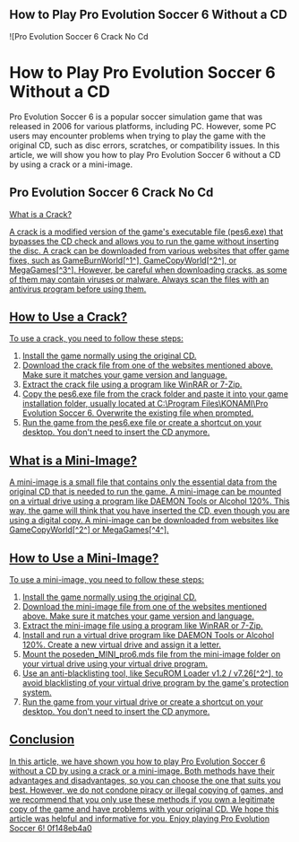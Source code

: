## How to Play Pro Evolution Soccer 6 Without a CD

 
![Pro Evolution Soccer 6 Crack No Cd 
<h1>How to Play Pro Evolution Soccer 6 Without a CD</h1>
<p>Pro Evolution Soccer 6 is a popular soccer simulation game that was released in 2006 for various platforms, including PC. However, some PC users may encounter problems when trying to play the game with the original CD, such as disc errors, scratches, or compatibility issues. In this article, we will show you how to play Pro Evolution Soccer 6 without a CD by using a crack or a mini-image.</p>
<h2>Pro Evolution Soccer 6 Crack No Cd</h2>
<p><a href=](https://encrypted-tbn3.gstatic.com/images?q=tbn:ANd9GcRAhKVvYeH2GQKHjAJGAu__S7xVEqoMzg7nXDn4E8gbIRj18hda38SE8bNo)**Download Zip**
 
## What is a Crack?
 
A crack is a modified version of the game's executable file (pes6.exe) that bypasses the CD check and allows you to run the game without inserting the disc. A crack can be downloaded from various websites that offer game fixes, such as GameBurnWorld[^1^], GameCopyWorld[^2^], or MegaGames[^3^]. However, be careful when downloading cracks, as some of them may contain viruses or malware. Always scan the files with an antivirus program before using them.
 
## How to Use a Crack?
 
To use a crack, you need to follow these steps:
 
1. Install the game normally using the original CD.
2. Download the crack file from one of the websites mentioned above. Make sure it matches your game version and language.
3. Extract the crack file using a program like WinRAR or 7-Zip.
4. Copy the pes6.exe file from the crack folder and paste it into your game installation folder, usually located at C:\Program Files\KONAMI\Pro Evolution Soccer 6. Overwrite the existing file when prompted.
5. Run the game from the pes6.exe file or create a shortcut on your desktop. You don't need to insert the CD anymore.

## What is a Mini-Image?
 
A mini-image is a small file that contains only the essential data from the original CD that is needed to run the game. A mini-image can be mounted on a virtual drive using a program like DAEMON Tools or Alcohol 120%. This way, the game will think that you have inserted the CD, even though you are using a digital copy. A mini-image can be downloaded from websites like GameCopyWorld[^2^] or MegaGames[^4^].
 
## How to Use a Mini-Image?
 
To use a mini-image, you need to follow these steps:

1. Install the game normally using the original CD.
2. Download the mini-image file from one of the websites mentioned above. Make sure it matches your game version and language.
3. Extract the mini-image file using a program like WinRAR or 7-Zip.
4. Install and run a virtual drive program like DAEMON Tools or Alcohol 120%. Create a new virtual drive and assign it a letter.
5. Mount the poseden\_MINI\_pro6.mds file from the mini-image folder on your virtual drive using your virtual drive program.
6. Use an anti-blacklisting tool, like SecuROM Loader v1.2 / v7.26[^2^], to avoid blacklisting of your virtual drive program by the game's protection system.
7. Run the game from your virtual drive or create a shortcut on your desktop. You don't need to insert the CD anymore.

## Conclusion
 
In this article, we have shown you how to play Pro Evolution Soccer 6 without a CD by using a crack or a mini-image. Both methods have their advantages and disadvantages, so you can choose the one that suits you best. However, we do not condone piracy or illegal copying of games, and we recommend that you only use these methods if you own a legitimate copy of the game and have problems with your original CD. We hope this article was helpful and informative for you. Enjoy playing Pro Evolution Soccer 6!
 0f148eb4a0

